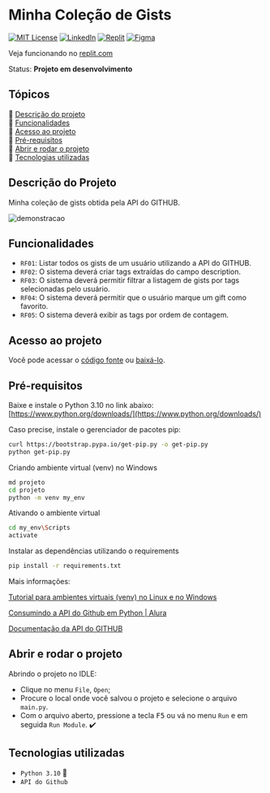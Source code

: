 # Minha Coleção de Gists

[![MIT License][license-shield]][license-url]
[![LinkedIn][linkedin-shield]][linkedin-url]
[![Replit](https://img.shields.io/badge/Replit-DD1200?style=for-the-badge&logo=Replit&logoColor=white)](https://replit.com/@eder-projetos-d/gists-collections)
[![Figma](https://img.shields.io/badge/figma-%23F24E1E.svg?style=for-the-badge&logo=figma&logoColor=white)](https://www.figma.com/file/9qsljo5v2m6U6sqXhsfZu9/gists-collections-prototipo?node-id=0%3A1&t=FRPrbUxBgSiN9xZj-1)

Veja funcionando no [replit.com](https://replit.com/@eder-projetos-d/gists-collections)

Status: **Projeto em desenvolvimento**

## Tópicos 

:small_blue_diamond: [Descrição do projeto](#descrição-do-projeto)<br>
:small_blue_diamond: [Funcionalidades](#funcionalidades)<br>
:small_blue_diamond: [Acesso ao projeto](#acesso-ao-projeto)<br>
:small_blue_diamond: [Pré-requisitos](#pré-requisitos)<br>
:small_blue_diamond: [Abrir e rodar o projeto](#abrir-e-rodar-o-projeto)<br>
:small_blue_diamond: [Tecnologias utilizadas](#tecnologias-utilizadas)<br>

## Descrição do Projeto

Minha coleção de gists obtida pela API do GITHUB. <br>

![demonstracao](https://user-images.githubusercontent.com/117411812/221439186-7c12acd4-6ba9-42ef-a986-030ef8918efe.jpg)

## Funcionalidades

- `RF01`: Listar todos os gists de um usuário utilizando a API do GITHUB.
- `RF02`: O sistema deverá criar tags extraídas do campo description.
- `RF03`: O sistema deverá permitir filtrar a listagem de gists por tags selecionadas pelo usuário.
- `RF04`: O sistema deverá permitir que o usuário marque um gift como favorito.
- `RF05`: O sistema deverá exibir as tags por ordem de contagem.

## Acesso ao projeto

Você pode acessar o [código fonte](https://github.com/eder-projetos-dev/gists-collections/blob/master/main.py) ou [baixá-lo](https://github.com/eder-projetos-dev/gists-collections/archive/refs/heads/master.zip).

## Pré-requisitos

Baixe e instale o Python 3.10 no link abaixo: <br>
[https://www.python.org/downloads/](https://www.python.org/downloads/)<br>

Caso precise, instale o gerenciador de pacotes pip:<br>
```bash
curl https://bootstrap.pypa.io/get-pip.py -o get-pip.py
python get-pip.py
```

Criando ambiente virtual (venv) no Windows
```bash
md projeto
cd projeto
python -m venv my_env
```

Ativando o ambiente virtual
```bash
cd my_env\Scripts
activate
```

Instalar as dependências utilizando o requirements
```bash
pip install -r requirements.txt
```


Mais informações:<br>

[Tutorial para ambientes virtuais (venv) no Linux e no Windows](https://gist.github.com/eder-projetos-dev/9ef6a61e1418b95cb4333f9133b38e69)<br> 

[Consumindo a API do Github em Python | Alura](https://www.alura.com.br/artigos/consumindo-a-api-do-github-em-python)<br>

[Documentação da API do GITHUB](https://docs.github.com/pt/rest?apiVersion=2022-11-28)<br>



## Abrir e rodar o projeto

Abrindo o projeto no IDLE:
- Clique no menu `File`, `Open`;
- Procure o local onde você salvou o projeto e selecione o arquivo `main.py`.
- Com o arquivo aberto, pressione a tecla <kbd>F5</kbd> ou vá no menu `Run` e em seguida `Run Module`. :heavy_check_mark:


## Tecnologias utilizadas

- ``Python 3.10`` :snake:
- ``API do Github``

<!-- MARKDOWN LINKS & IMAGES -->
<!-- https://www.markdownguide.org/basic-syntax/#reference-style-links -->
[license-shield]: https://img.shields.io/github/license/othneildrew/Best-README-Template.svg?style=for-the-badge
[license-url]: https://github.com/othneildrew/Best-README-Template/blob/master/LICENSE.txt
[linkedin-shield]: https://img.shields.io/badge/-LinkedIn-black.svg?style=for-the-badge&logo=linkedin&colorB=555
[linkedin-url]: https://www.linkedin.com/in/%C3%A9der-lu%C3%ADs-britto-garcia-803778207/
